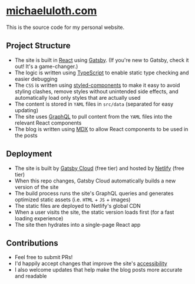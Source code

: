 # [michaeluloth.com](https://www.michaeluloth.com)

This is the source code for my personal website.

## Project Structure

- The site is built in [React](https://reactjs.org) using [Gatsby](https://www.gatsbyjs.org). (If you're new to Gatsby, check it out! It's a game-changer.)
- The logic is written using [TypeScript](https://www.typescriptlang.org) to enable static type checking and easier debugging
- The `CSS` is written using [styled-components](https://www.styled-components.com) to make it easy to avoid styling clashes, remove styles without unintended side effects, and automatically load only styles that are actually used
- The content is stored in `YAML` files in `src/data` (separated for easy updating)
- The site uses [GraphQL](https://graphql.org) to pull content from the `YAML` files into the relevant React components
- The blog is written using [MDX](https://mdxjs.com) to allow React components to be used in the posts

## Deployment

- The site is built by [Gatsby Cloud](https://www.gatsbyjs.com) (free tier) and hosted by [Netlify](https://www.netlify.com) (free tier)
- When this repo changes, Gatsby Cloud automatically builds a new version of the site
- The build process runs the site's GraphQL queries and generates optimized static assets (i.e. `HTML` + `JS` + images)
- The static files are deployed to Netlify's global CDN
- When a user visits the site, the static version loads first (for a fast loading experience)
- The site then hydrates into a single-page React app

## Contributions

- Feel free to submit PRs!
- I'd happily accept changes that improve the site's [accessibility](https://en.wikipedia.org/wiki/Accessibility)
- I also welcome updates that help make the blog posts more accurate and readable
